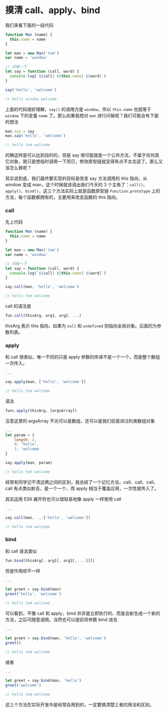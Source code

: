 # 摸清 call、apply、bind

我们来看下面的一段代码

```js
function Man (name) {
  this.name = name
}

let man = new Man('tom')
var name = 'window'

// 问候一下
let say = function (call, word) {
  console.log(`${call} ${this.name} ${word}`)
}

say('hello', 'welcome')

// hello window welcome
```

上面的代码很好理解，`say()` 的调用方是 `window`，所以 `this.name` 也就等于 `window` 下的变量 `name` 了。那么如果我想对 `man` 进行问候呢？我们可能会有下面的想法

```js
man.say = say
man.say('hello', 'welcome')

// hello tom welcome
```

的确这样是可以达到目的的，但是 say 很可能就是一个公共方法，不属于任何其它对象，我只是想临时调用一下而已，修改原型链就显得有点不太合适了。那么又该怎么做呢？

其实说到底，我们最终要实现的目标是改变 say 方法调用的 this 指向，从 window 变成 man，这个时候就该请出我们今天的 3 个主角了：`call()`、`apply()`、`bind()`，这三个方法实际上就是函数原型链 `Function.prototype` 上的方法，每个函数都拥有的，主要用来改变函数的 this 指向。

### call

先上代码

```js
function Man (name) {
  this.name = name
}

let man = new Man('tom')
var name = 'window'

// 问候一下
let say = function (call, word) {
  console.log(`${call} ${this.name} ${word}`)
}

say.call(man, 'hello', 'welcome')

// hello tom welcome
```

call 的语法是

```js
fun.call(thisArg, arg1, arg2, ...)
```

thisArg 表示 this 指向，如果为 `null` 和 `undefined` 则指向全局对象。后面的为参数列表。

### apply

和 call 很类似，唯一不同的只是 apply 参数的传递不是一个一个，而是整个数组一次传入。

```js
...

say.apply(man, ['hello', 'welcome'])

// hello tom welcome
```

语法

```js
func.apply(thisArg, [argsArray])
```

注意这里的 argsArray 不光可以是数组，还可以是我们前面讲过的类数组对象

```js
...
let param = {
    length: 2,
    0: 'hello',
    1: 'welcome'
}

say.apply(man, param)

// hello tom welcome
```

经常有同学记不清这俩之间的区别，我总结了一个记忆方法，call、call、call、call 有点类似射击，是一个一个，而 apply 相当于覆盖应用，一次性就传入了。

其实运用 ES6 展开符也可以很轻易地像 apply 一样使用 call

```js
...

say.call(man, ...['hello', 'welcome'])

// hello tom welcome
```

### bind

和 call 语法类似

```js
fun.bind(thisArg[, arg1[, arg2[, ...]]])
```

但是作用却不一样

```js
...

let greet = say.bind(man)
greet('hello', 'welcome')

// hello tom welcome
```

可以看到，不像 call 和 apply，bind 并非是立即执行的，而是会新生成一个新的方法，之后可随意调用。当然也可以提前将参数 bind 进去

```js
...

let greet = say.bind(man, 'hello', 'welcome')
greet()

// hello tom welcome
```

或者

```js
...

let greet = say.bind(man, 'hello')
greet('welcome')

// hello tom welcome
```

这三个方法在实际开发中是经常会用到的，一定要搞清楚三者的用法和区别。